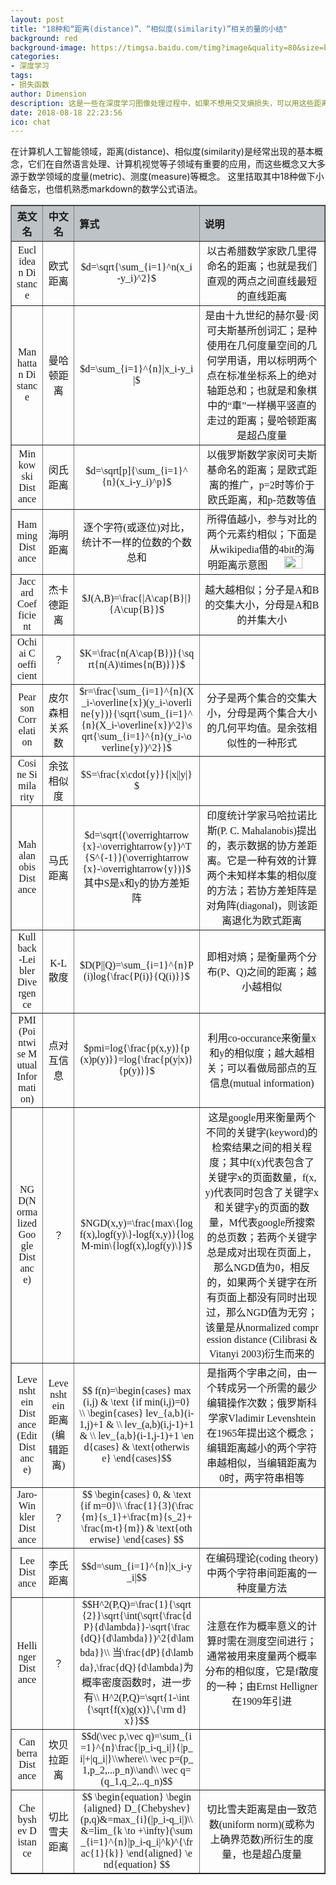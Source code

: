 ```yaml
---
layout: post
title: "18种和“距离(distance)”、“相似度(similarity)”相关的量的小结"
background: red
background-image: https://timgsa.baidu.com/timg?image&quality=80&size=b9999_10000&sec=1535557261869&di=26fa8f88702fbc95ad0b102658c090b7&imgtype=0&src=http%3A%2F%2Fimg3.duitang.com%2Fuploads%2Fitem%2F201410%2F02%2F20141002195730_ywXJB.jpeg
categories: 
- 深度学习
tags: 
- 损失函数
author: Dimension
description: 这是一些在深度学习图像处理过程中，如果不想用交叉熵损失，可以用这些距离作为损失
date: 2018-08-18 22:23:56
ico: chat
---
```


在计算机人工智能领域，距离(distance)、相似度(similarity)是经常出现的基本概念，它们在自然语言处理、计算机视觉等子领域有重要的应用，而这些概念又大多源于数学领域的度量(metric)、测度(measure)等概念。 
这里拮取其中18种做下小结备忘，也借机熟悉markdown的数学公式语法。

<style>
table
{
    font-family:serif;
    width:100%;
    word-break:break-all; 
    word-wrap:break-all;
}
th
{
    background-color:#bdc3c7;
}
td,th
{
	text-align:center;
}
.left
{
    text-align:left;
    width:40%;
}
.equation
{
    text-align:left;
    width:40%;
}
.name_en{
    width:10%;
}
.name_cn{
    width:10%;
}
</style>

<table border="1">
<tr>
<th class="name_en">英文名</th>
<th class="name_cn">中文名</th>
<th class="equation">算式</th>
<th class="left">说明</th>
</tr>

<tr>
<td>Euclidean Distance</td>
<td>欧式距离</td>
<td>$d=\sqrt{\sum_{i=1}^n(x_i-y_i)^2}$</td>
<td>以古希腊数学家欧几里得命名的距离；也就是我们直观的两点之间直线最短的直线距离</td>
</tr>

<tr>
<td>Manhattan Distance</td>
<td>曼哈顿距离</td>
<td>$d=\sum_{i=1}^{n}|x_i-y_i|$</td>
<td>是由十九世纪的赫尔曼·闵可夫斯基所创词汇；是种使用在几何度量空间的几何学用语，用以标明两个点在标准坐标系上的绝对轴距总和；也就是和象棋中的“車”一样横平竖直的走过的距离；曼哈顿距离是超凸度量</td>
</tr>

<tr>
<td>Minkowski Distance</td>
<td>闵氏距离</td>
<td>$d=\sqrt[p]{\sum_{i=1}^{n}(x_i-y_i)^p}$</td>
<td>以俄罗斯数学家闵可夫斯基命名的距离；是欧式距离的推广，p=2时等价于欧氏距离，和p-范数等值</td>
</tr>

<tr>
<td>Hamming Distance</td>
<td>海明距离</td>
<td>逐个字符(或逐位)对比，统计不一样的位数的个数总和</td>
<td>所得值越小，参与对比的两个元素约相似；下面是从wikipedia借的4bit的海明距离示意图 <img src="{{site.baseurl}}/assets/images/2018-8-27/13.png" width="40%" height="40%"></td>
</tr>

<tr>
<td>Jaccard Coefficient</td>
<td>杰卡德距离</td>
<td>$J(A,B)=\frac{|A\cap{B}|}{A\cup{B}}$</td>
<td>越大越相似；分子是A和B的交集大小，分母是A和B的并集大小</td>
</tr>

<tr>
<td>Ochiai Coefficient</td>
<td>？</td>
<td>$K=\frac{n(A\cap{B})}{\sqrt{n(A)\times{n(B)}}}$</td>
<td></td>
</tr>

<tr>
<td>Pearson Correlation</td>
<td>皮尔森相关系数</td>
<td>$r=\frac{\sum_{i=1}^{n}(X_i-\overline{x})(y_i-\overline{y})}{\sqrt{\sum_{i=1}^{n}(X_i-\overline{x})^2}\sqrt{\sum_{i=1}^{n}(y_i-\overline{y})^2}}$</td>
<td>分子是两个集合的交集大小，分母是两个集合大小的几何平均值。是余弦相似性的一种形式</td>
</tr>

<tr>
<td>Cosine Similarity</td>
<td>余弦相似度</td>
<td>$S=\frac{x\cdot{y}}{|x||y|}$</td>
<td></td>
</tr>

<tr>
<td>Mahalanobis Distance</td>
<td>马氏距离</td>
<td>$d=\sqrt{(\overrightarrow{x}-\overrightarrow{y})^T{S^{-1}}(\overrightarrow{x}-\overrightarrow{y})}$<br>其中S是x和y的协方差矩阵</td>
<td>印度统计学家马哈拉诺比斯(P. C. Mahalanobis)提出的，表示数据的协方差距离。它是一种有效的计算两个未知样本集的相似度的方法；若协方差矩阵是对角阵(diagonal)，则该距离退化为欧式距离</td>
</tr>

<tr>
<td>Kullback-Leibler Divergence</td>
<td>K-L散度</td>
<td>$D(P||Q)=\sum_{i=1}^{n}P(i)log{\frac{P(i)}{Q(i)}}$</td>
<td>即相对熵；是衡量两个分布(P、Q)之间的距离；越小越相似</td>
</tr>

<tr>
<td>PMI(Pointwise Mutual Information)</td>
<td>点对互信息</td>
<td>$pmi=log{\frac{p(x,y)}{p(x)p(y)}}=log{\frac{p(y|x)}{p(y)}}$</td>
<td>利用co-occurance来衡量x和y的相似度；越大越相关；可以看做局部点的互信息(mutual information)</td>
</tr>

<tr>
<td>NGD(Normalized Google Distance)</td>
<td>？</td>
<td>$NGD(x,y)=\frac{max\{logf(x),logf(y)\}-logf(x,y)}{logM-min\{logf(x),logf(y)\}}$</td>
<td>这是google用来衡量两个不同的关键字(keyword)的检索结果之间的相关程度；其中f(x)代表包含了关键字x的页面数量，f(x,y)代表同时包含了关键字x和关键字y的页面的数量，M代表google所搜索的总页数；若两个关键字总是成对出现在页面上，那么NGD值为0，相反的，如果两个关键字在所有页面上都没有同时出现过，那么NGD值为无穷；该量是从normalized compression distance (Cilibrasi & Vitanyi 2003)衍生而来的</td>
</tr>

<tr>
<td>Levenshtein Distance(Edit Distance)</td>
<td>Levenshtein距离(编辑距离)</td>
<td>$$  f(n)=\begin{cases} 
max(i,j) & \text {if min(i,j)=0} \\ 
\begin{cases}
lev_{a,b}(i-1,j)+1 & \\
lev_(a,b)(i,j-1)+1 & \\
lev_{a,b}(i-1,j-1)+1
\end{cases} & \text{otherwise}
\end{cases}$$</td>
<td>是指两个字串之间，由一个转成另一个所需的最少编辑操作次数；俄罗斯科学家Vladimir Levenshtein在1965年提出这个概念；编辑距离越小的两个字符串越相似，当编辑距离为0时，两字符串相等</td>
</tr>

<tr>
<td>Jaro-Winkler Distance</td>
<td>？</td>
<td>$$
\begin{cases}
0, & \text{if m=0}\\
\frac{1}{3}(\frac{m}{s_1}+\frac{m}{s_2}+\frac{m-t}{m}) & \text{otherwise}
\end{cases}
$$</td>
<td></td>
</tr>

<tr>
<td>Lee Distance</td>
<td>李氏距离</td>
<td>$$d=\sum_{i=1}^{n}|x_i-y_i|$$</td>
<td>在编码理论(coding theory)中两个字符串间距离的一种度量方法</td>
</tr>

<tr>
<td>Hellinger Distance</td>
<td>？</td>
<td>$$H^2(P,Q)=\frac{1}{\sqrt{2}}\sqrt{\int(\sqrt{\frac{dP}{d\lambda}}-\sqrt{\frac{dQ}{d\lambda}})^2{d\lambda}}\\
当\frac{dP}{d\lambda},\frac{dQ}{d\lambda}为概率密度函数时，进一步有\\
H^2(P,Q)=\sqrt{1-\int{\sqrt{f(x)g(x)}\,{\rm d}x}}$$</td>
<td>注意在作为概率意义的计算时需在测度空间进行；通常被用来度量两个概率分布的相似度，它是f散度的一种；由Ernst Helligner在1909年引进</td>
</tr>

<tr>
<td>Canberra Distance</td>
<td>坎贝拉距离</td>
<td>$$d(\vec p,\vec q)=\sum_{i=1}^{n}\frac{|p_i-q_i|}{|p_i|+|q_i|}\\where\\
\vec p=(p_1,p_2,...p_n)\\and\\
\vec q=(q_1,q_2,..q_n)$$</td>
<td></td>
</tr>

<tr>
<td>Chebyshev Distance</td>
<td>切比雪夫距离</td>
<td>$$
\begin{equation}
\begin{aligned}
D_{Chebyshev}(p,q)&=max_{i}(|p_i-q_i|)\\
&=lim_{k \to +\infty}(\sum_{i=1}^{n}|p_i-q_i|^k)^{\frac{1}{k}}
\end{aligned}
\end{equation} 
$$</td>
<td>切比雪夫距离是由一致范数(uniform norm)(或称为上确界范数)所衍生的度量，也是超凸度量</td>
</tr>
</table>




